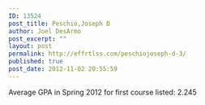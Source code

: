 ```yaml
---
ID: 13524
post_title: Peschio,Joseph D
author: Joel DesArmo
post_excerpt: ""
layout: post
permalink: http://effrtlss.com/peschiojoseph-d-3/
published: true
post_date: 2012-11-02 20:55:59
---
```

<p>Average GPA in Spring 2012 for first course listed: 2.245</p>